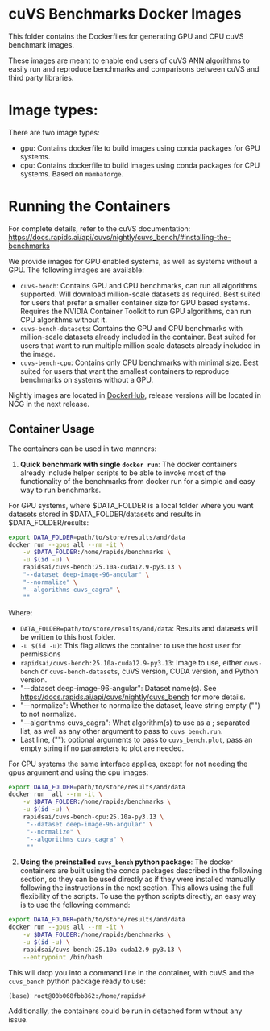 # cuVS Benchmarks Docker Images

This folder contains the Dockerfiles for generating GPU and CPU cuVS benchmark images.

These images are meant to enable end users of cuVS ANN algorithms to easily run and reproduce benchmarks and comparisons between cuVS and third party libraries.

# Image types:

There are two image types:

- gpu: Contains dockerfile to build images using conda packages for GPU systems.
- cpu: Contains dockerfile to build images using conda packages for CPU systems. Based on `mambaforge`.

# Running the Containers

For complete details, refer to the cuVS documentation: https://docs.rapids.ai/api/cuvs/nightly/cuvs_bench/#installing-the-benchmarks

We provide images for GPU enabled systems, as well as systems without a GPU. The following images are available:

- `cuvs-bench`: Contains GPU and CPU benchmarks, can run all algorithms supported. Will download million-scale datasets as required. Best suited for users that prefer a smaller container size for GPU based systems. Requires the NVIDIA Container Toolkit to run GPU algorithms, can run CPU algorithms without it.
- `cuvs-bench-datasets`: Contains the GPU and CPU benchmarks with million-scale datasets already included in the container. Best suited for users that want to run multiple million scale datasets already included in the image.
- `cuvs-bench-cpu`: Contains only CPU benchmarks with minimal size. Best suited for users that want the smallest containers to reproduce benchmarks on systems without a GPU.

Nightly images are located in [DockerHub](https://hub.docker.com/r/rapidsai/cuvs-bench), release versions will be located in NCG in the next release.

## Container Usage

The containers can be used in two manners:

1. **Quick benchmark with single `docker run`**: The docker containers already include helper scripts to be able to invoke most of the functionality of the benchmarks from docker run for a simple and easy way to run benchmarks.

For GPU systems, where $DATA_FOLDER is a local folder where you want datasets stored in $DATA_FOLDER/datasets and results in $DATA_FOLDER/results:

```bash
export DATA_FOLDER=path/to/store/results/and/data
docker run --gpus all --rm -it \
    -v $DATA_FOLDER:/home/rapids/benchmarks \
    -u $(id -u) \
    rapidsai/cuvs-bench:25.10a-cuda12.9-py3.13 \
    "--dataset deep-image-96-angular" \
    "--normalize" \
    "--algorithms cuvs_cagra" \
    ""
```

Where:

- `DATA_FOLDER=path/to/store/results/and/data`: Results and datasets will be written to this host folder.
- `-u $(id -u)`: This flag allows the container to use the host user for permissions
- `rapidsai/cuvs-bench:25.10a-cuda12.9-py3.13`: Image to use, either `cuvs-bench` or `cuvs-bench-datasets`, cuVS version, CUDA version, and Python version.
- "--dataset deep-image-96-angular": Dataset name(s). See https://docs.rapids.ai/api/cuvs/nightly/cuvs_bench for more details.
- "--normalize": Whether to normalize the dataset, leave string empty ("") to not normalize.
- "--algorithms cuvs_cagra": What algorithm(s) to use as a ; separated list, as well as any other argument to pass to `cuvs_bench.run`.
- Last line, (""): optional arguments to pass to `cuvs_bench.plot`, pass an empty string if no parameters to plot are needed.

For CPU systems the same interface applies, except for not needing the gpus argument and using the cpu images:

```bash
export DATA_FOLDER=path/to/store/results/and/data
docker run  all --rm -it \
    -v $DATA_FOLDER:/home/rapids/benchmarks \
    -u $(id -u) \
    rapidsai/cuvs-bench-cpu:25.10a-py3.13 \
     "--dataset deep-image-96-angular" \
     "--normalize" \
     "--algorithms cuvs_cagra" \
     ""
```

2. **Using the preinstalled `cuvs_bench` python package**: The docker containers are built using the conda packages described in the following section, so they can be used directly as if they were installed manually following the instructions in the next section. This allows using the full flexibility of the scripts. To use the python scripts directly, an easy way is to use the following command:

```bash
export DATA_FOLDER=path/to/store/results/and/data
docker run --gpus all --rm -it \
    -v $DATA_FOLDER:/home/rapids/benchmarks \
    -u $(id -u) \
    rapidsai/cuvs-bench:25.10a-cuda12.9-py3.13 \
    --entrypoint /bin/bash
```

This will drop you into a command line in the container, with cuVS and the `cuvs_bench` python package ready to use:

```
(base) root@00b068fbb862:/home/rapids#
```

Additionally, the containers could be run in detached form without any issue.
